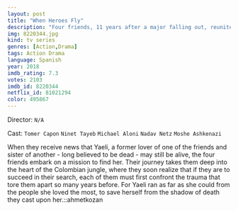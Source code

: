 ```yaml
---
layout: post
title: "When Heroes Fly"
description: "Four friends, 11 years after a major falling out, reunite on a final mission:to find Yaeli, the former lover of one man and sister of another. Can they triumph over and find the strength required to lay past demons to rest? Set deep in the Colombian jungle this is a story of fighting for life as well as overcoming personal demons to find peace. Featuring breath-taking action, this dramatic thriller is inspired by a best-selling novel..."
img: 8220344.jpg
kind: tv series
genres: [Action,Drama]
tags: Action Drama 
language: Spanish
year: 2018
imdb_rating: 7.3
votes: 2103
imdb_id: 8220344
netflix_id: 81021294
color: 495867
---
```

Director: `N/A`  

Cast: `Tomer Capon` `Ninet Tayeb` `Michael Aloni` `Nadav Netz` `Moshe Ashkenazi` 

When they receive news that Yaeli, a former lover of one of the friends and sister of another - long believed to be dead - may still be alive, the four friends embark on a mission to find her. Their journey takes them deep into the heart of the Colombian jungle, where they soon realize that if they are to succeed in their search, each of them must first confront the trauma that tore them apart so many years before. For Yaeli ran as far as she could from the people she loved the most, to save herself from the shadow of death they cast upon her.::ahmetkozan